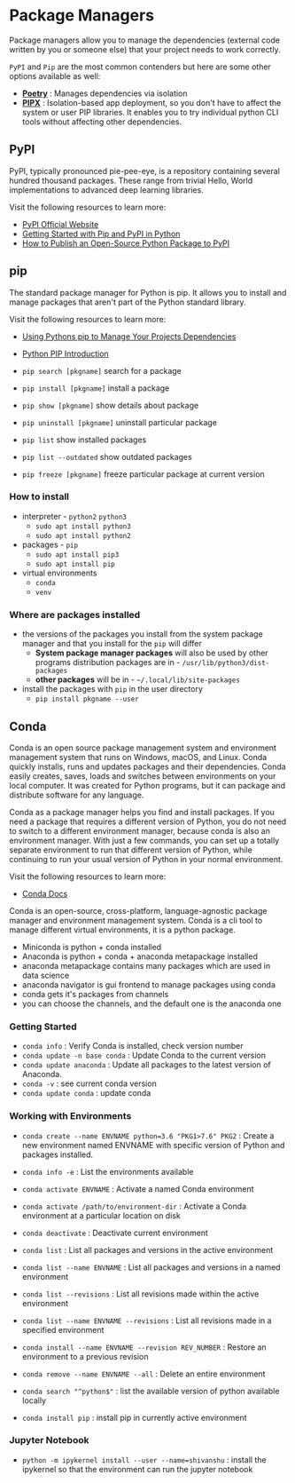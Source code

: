 # Package Managers

Package managers allow you to manage the dependencies (external code written by you or someone else) that your project needs to work correctly.

`PyPI` and `Pip` are the most common contenders but here are some other options available as well:

- [**Poetry**](https://python-poetry.org/) : Manages dependencies via isolation
- [**PIPX**](https://github.com/pypa/pipx) : Isolation-based app deployment, so you don't have to affect the system or user PIP libraries. It enables you to try individual python CLI tools without affecting other dependencies.

## PyPI

PyPI, typically pronounced pie-pee-eye, is a repository containing several hundred thousand packages. These range from trivial Hello, World implementations to advanced deep learning libraries.

Visit the following resources to learn more:

- [PyPI Official Website](https://pypi.org/)
- [Getting Started with Pip and PyPI in Python](https://www.youtube.com/watch?v=bPSfNKvhooA)
- [How to Publish an Open-Source Python Package to PyPI](https://realpython.com/pypi-publish-python-package/)

## pip

The standard package manager for Python is pip. It allows you to install and manage packages that aren't part of the Python standard library.

Visit the following resources to learn more:

- [Using Pythons pip to Manage Your Projects Dependencies](https://realpython.com/what-is-pip/)
- [Python PIP Introduction](https://www.w3schools.com/python/python_pip.asp)

- `pip search [pkgname]` search for a package
- `pip install [pkgname]` install a package
- `pip show [pkgname]` show details about package
- `pip uninstall [pkgname]` uninstall particular package
- `pip list` show installed packages
- `pip list --outdated` show outdated packages
- `pip freeze [pkgname]` freeze particular package at current version

### How to install

- interpreter - `python2` `python3`
    - `sudo apt install python3`
    - `sudo apt install python2`
- packages - `pip`
    - `sudo apt install pip3`
    - `sudo apt install pip`
- virtual environments
    - `conda`
    - `venv`

### Where are packages installed

- the versions of the packages you install from the system package manager
  and that you install for the `pip` will differ
    - **System package manager packages** will also be used by other programs
      distribution packages are in - `/usr/lib/python3/dist-packages`
    - **other packages** will be in - `~/.local/lib/site-packages`
- install the packages with `pip` in the user directory
    - `pip install pkgname --user`

## Conda

Conda is an open source package management system and environment management system that runs on Windows, macOS, and Linux. Conda quickly installs, runs and updates packages and their dependencies. Conda easily creates, saves, loads and switches between environments on your local computer. It was created for Python programs, but it can package and distribute software for any language.

Conda as a package manager helps you find and install packages. If you need a package that requires a different version of Python, you do not need to switch to a different environment manager, because conda is also an environment manager. With just a few commands, you can set up a totally separate environment to run that different version of Python, while continuing to run your usual version of Python in your normal environment.

Visit the following resources to learn more:

- [Conda Docs](https://docs.conda.io/en/latest/)

Conda is an open-source, cross-platform, language-agnostic package manager and
environment management system.
Conda is a cli tool to manage different virtual environments, it is a python package.

- Miniconda is python + conda installed
- Anaconda is python + conda + anaconda metapackage installed
- anaconda metapackage contains many packages which are used in data science
- anaconda navigator is gui frontend to manage packages using conda
- conda gets it's packages from channels
- you can choose the channels, and the default one is the anaconda one

### Getting Started

- `conda info` : Verify Conda is installed, check version number
- `conda update -n base conda` : Update Conda to the current version
- `conda update anaconda` : Update all packages to the latest version of Anaconda.
- `conda -v` : see current conda version
- `conda update conda` : update conda

### Working with Environments

- `conda create --name ENVNAME python=3.6 "PKG1>7.6" PKG2` : Create a new environment named ENVNAME with specific version of Python and packages installed.
- `conda info -e` : List the environments available
- `conda activate ENVNAME` : Activate a named Conda environment
- `conda activate /path/to/environment-dir` : Activate a Conda environment at a particular location on disk
- `conda deactivate` : Deactivate current environment
- `conda list` : List all packages and versions in the active environment
- `conda list --name ENVNAME` : List all packages and versions in a named environment
- `conda list --revisions` : List all revisions made within the active environment
- `conda list --name ENVNAME --revisions` : List all revisions made in a specified environment
- `conda install --name ENVNAME --revision REV_NUMBER` : Restore an environment to a previous revision
- `conda remove --name ENVNAME --all` : Delete an entire environment

- `conda search "^python$"` : list the available version of python available locally
- `conda install pip` :   install pip in currently active environment

### Jupyter Notebook

- `python -m ipykernel install --user --name=shivanshu` : install the ipykernel so that the environment can run the jupyter notebook
